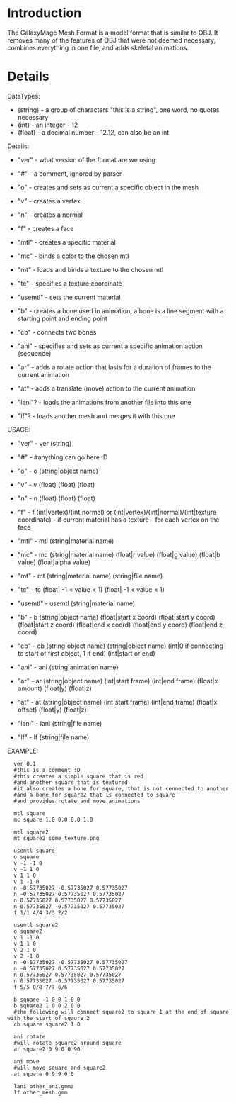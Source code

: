 # Introduction #

The GalaxyMage Mesh Format is a model format that is similar to OBJ.
It removes many of the features of OBJ that were not deemed necessary, combines everything in one file, and adds skeletal animations.


# Details #
DataTypes:
  * (string) - a group of characters "this is a string", one word, no quotes necessary
  * (int) - an integer - 12
  * (float) - a decimal number - 12.12, can also be an int

Details:
  * "ver" - what version of the format are we using
  * "#" - a comment, ignored by parser

  * "o" - creates and sets as current a specific object in the mesh
  * "v" - creates a vertex
  * "n" - creates a normal
  * "f" - creates a face

  * "mtl" - creates a specific material
  * "mc" - binds a color to the chosen mtl
  * "mt" - loads and binds a texture to the chosen mtl
  * "tc" - specifies a texture coordinate

  * "usemtl" - sets the current material

  * "b" - creates a bone used in animation, a bone is a line segment with a starting point and ending point
  * "cb" - connects two bones

  * "ani" - specifies and sets as current a specific animation action (sequence)
  * "ar" - adds a rotate action that lasts for a duration of frames to the current animation
  * "at" - adds a translate (move) action to the current animation

  * "lani"? - loads the animations from another file into this one
  * "lf"? - loads another mesh and merges it with this one

USAGE:
  * "ver" - ver (string)
  * "#" - #anything can go here :D

  * "o" - o (string|object name)
  * "v" - v (float) (float) (float)
  * "n" - n (float) (float) (float)
  * "f" - f (int|vertex)/(int|normal) or (int|vertex)/(int|normal)/(int|texture coordinate) - if current material has a texture - for each vertex on the face

  * "mtl" - mtl (string|material name)
  * "mc" - mc (string|material name) (float|r value) (float|g value) (float|b value) (float|alpha value)
  * "mt" - mt (string|material name) (string|file name)
  * "tc" - tc (float| -1 < value < 1) (float| -1 < value < 1)

  * "usemtl" - usemtl (string|material name)

  * "b" - b (string|object name) (float|start x coord) (float|start y coord) (float|start z coord) (float|end x coord) (float|end y coord) (float|end z coord)
  * "cb" - cb (string|object name) (string|object name) (int|0 if connecting to start of first object, 1 if end) (int|start or end)

  * "ani" - ani (string|animation name)
  * "ar" - ar (string|object name) (int|start frame) (int|end frame) (float|x amount) (float|y) (float|z)
  * "at" - at (string|object name) (int|start frame) (int|end frame) (float|x offset) (float|y) (float|z)

  * "lani" - lani (string|file name)
  * "lf" - lf (string|file name)

EXAMPLE:
```
  ver 0.1
  #this is a comment :D
  #this creates a simple square that is red
  #and another square that is textured
  #it also creates a bone for square, that is not connected to another
  #and a bone for square2 that is connected to square
  #and provides rotate and move animations

  mtl square
  mc square 1.0 0.0 0.0 1.0

  mtl square2
  mt square2 some_texture.png

  usemtl square
  o square
  v -1 -1 0
  v -1 1 0
  v 1 1 0
  v 1 -1 0
  n -0.57735027 -0.57735027 0.57735027
  n -0.57735027 0.57735027 0.57735027
  n 0.57735027 0.57735027 0.57735027
  n 0.57735027 -0.57735027 0.57735027
  f 1/1 4/4 3/3 2/2

  usemtl square2
  o square2
  v 1 -1 0
  v 1 1 0
  v 2 1 0
  v 2 -1 0
  n -0.57735027 -0.57735027 0.57735027
  n -0.57735027 0.57735027 0.57735027
  n 0.57735027 0.57735027 0.57735027
  n 0.57735027 -0.57735027 0.57735027
  f 5/5 8/8 7/7 6/6

  b square -1 0 0 1 0 0
  b square2 1 0 0 2 0 0
  #the following will connect square2 to square 1 at the end of square with the start of sqaure 2
  cb square square2 1 0

  ani rotate
  #will rotate square2 around square
  ar square2 0 9 0 0 90

  ani move
  #will move square and square2
  at square 0 9 9 0 0

  lani other_ani.gmma
  lf other_mesh.gmm
```